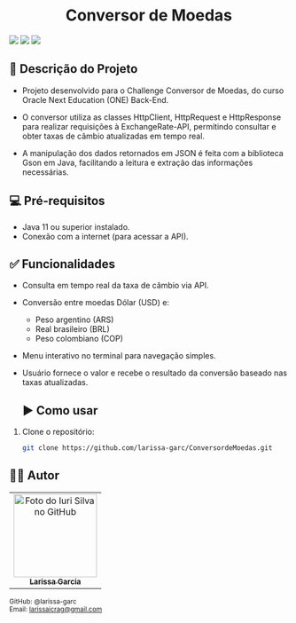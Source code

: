 <h1 align="center"> Conversor de Moedas </h1>

<img src = "https://img.shields.io/badge/language-java-blue"/> <img src = "https://img.shields.io/badge/status-%20concluido-green"/> <img src = "https://img.shields.io/github/last-commit/larissa-garc/ConversordeMoedas"/> 

## 📌 Descrição do Projeto

- Projeto desenvolvido para o Challenge Conversor de Moedas, do curso Oracle Next Education (ONE) Back-End.

- O conversor utiliza as classes HttpClient, HttpRequest e HttpResponse para realizar requisições à ExchangeRate-API, permitindo consultar e obter taxas de câmbio atualizadas em tempo real.

- A manipulação dos dados retornados em JSON é feita com a biblioteca Gson em Java, facilitando a leitura e extração das informações necessárias.

## 💻 Pré-requisitos
- Java 11 ou superior instalado.
- Conexão com a internet (para acessar a API).

## ✅ Funcionalidades

- Consulta em tempo real da taxa de câmbio via API.
- Conversão entre moedas Dólar (USD) e:
  - Peso argentino (ARS)
  - Real brasileiro (BRL)
  - Peso colombiano (COP)
- Menu interativo no terminal para navegação simples.
- Usuário fornece o valor e recebe o resultado da conversão baseado nas taxas atualizadas.

  ## ▶️ Como usar

1. Clone o repositório:
   ```bash
   git clone https://github.com/larissa-garc/ConversordeMoedas.git

## 👨‍💻 Autor
<table>
<td align="center">
      <a href="#" title="defina o título do link">
        <img src="https://avatars.githubusercontent.com/u/196741585" width="150px;" alt="Foto do Iuri Silva no GitHub"/><br>
        <sub>
          <b>Larissa Garcia</b>
        </sub>
      </a>
</td>
</table>

<sub> GitHub: @larissa-garc </sub> <br>
<sub>Email: larissaicrag@gmail.com</sub>


